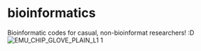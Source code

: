 # bioinformatics
Bioinformatic codes for casual, non-bioinformat researchers! :D
![EMU_CHIP_GLOVE_PLAIN_L1 1](https://user-images.githubusercontent.com/96476255/146930395-4d7b0f64-4bb6-4886-b739-d8a085b9375b.jpg)

